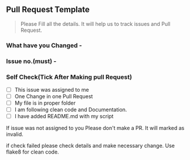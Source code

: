 ## Pull Request Template
> Please Fill all the details. It will help us to track issues and Pull Request.

### What have you Changed -

### Issue no.(must) - #

### Self Check(Tick After Making pull Request)

- [ ] This issue was assigned to me
- [ ] One Change in one Pull Request
- [ ] My file is in proper folder
- [ ] I am following clean code and Documentation.
- [ ] I have added README.md with my script

If issue was not assigned to you Please don't make a PR. It will marked as invalid.

if check failed please check details and make necessary change. Use flake8 for clean code.
